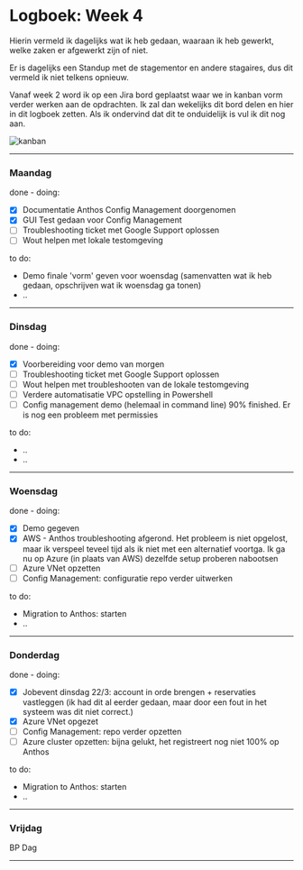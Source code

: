 # Logboek: Week 4

Hierin vermeld ik dagelijks wat ik heb gedaan, waaraan ik heb gewerkt, welke zaken er afgewerkt zijn of niet.

Er is dagelijks een Standup met de stagementor en andere stagaires, dus dit vermeld ik niet telkens opnieuw.

Vanaf week 2 word ik op een Jira bord geplaatst waar we in kanban vorm verder werken aan de opdrachten. Ik zal dan wekelijks dit bord delen en hier in dit logboek zetten. Als ik ondervind dat dit te onduidelijk is vul ik dit nog aan.

![kanban](img/kanban-wx.jpg)

---

### **Maandag**

done - doing:

- [x] Documentatie Anthos Config Management doorgenomen
- [x] GUI Test gedaan voor Config Management
- [ ] Troubleshooting ticket met Google Support oplossen
- [ ] Wout helpen met lokale testomgeving

to do:

- Demo finale 'vorm' geven voor woensdag (samenvatten wat ik heb gedaan, opschrijven wat ik woensdag ga tonen)
- ..

---

### **Dinsdag**

done - doing:

- [x] Voorbereiding voor demo van morgen
- [ ] Troubleshooting ticket met Google Support oplossen
- [ ] Wout helpen met troubleshooten van de lokale testomgeving
- [ ] Verdere automatisatie VPC opstelling in Powershell
- [ ] Config management demo (helemaal in command line) 90% finished. Er is nog een probleem met permissies

to do:

- ..
- ..

---

### **Woensdag**

done - doing:

- [x] Demo gegeven
- [x] AWS - Anthos troubleshooting afgerond. Het probleem is niet opgelost, maar ik verspeel teveel tijd als ik niet met een alternatief voortga. Ik ga nu op Azure (in plaats van AWS) dezelfde setup proberen nabootsen
- [ ] Azure VNet opzetten
- [ ] Config Management: configuratie repo verder uitwerken

to do:

- Migration to Anthos: starten
- ..

---

### **Donderdag**

done - doing:

- [x] Jobevent dinsdag 22/3: account in orde brengen + reservaties vastleggen (ik had dit al eerder gedaan, maar door een fout in het systeem was dit niet correct.)
- [x] Azure VNet opgezet
- [ ] Config Management: repo verder opzetten
- [ ] Azure cluster opzetten: bijna gelukt, het registreert nog niet 100% op Anthos

to do:

- Migration to Anthos: starten
- ..

---

### **Vrijdag**

BP Dag

---
